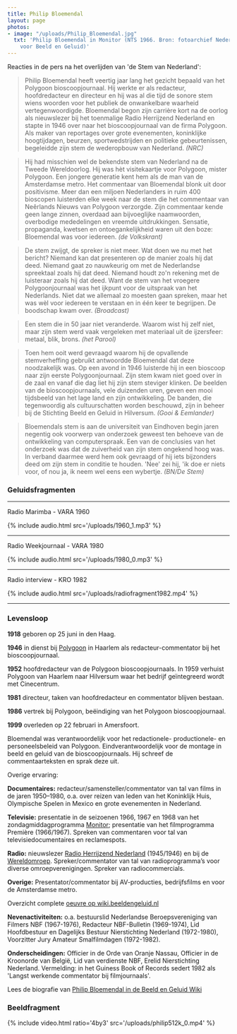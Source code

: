```yaml
---
title: Philip Bloemendal
layout: page
photos:
- image: "/uploads/Philip_Bloemendal.jpg"
  txt: 'Philip Bloemendal in Monitor (NTS 1966. Bron: fotoarchief Nederlands Instituut
    voor Beeld en Geluid)'
---
```


Reacties in de pers na het overlijden van 'de Stem van Nederland':

> Philip Bloemendal heeft veertig jaar lang het gezicht bepaald van het Polygoon bioscoopjournaal. Hij werkte er als redacteur, hoofdredacteur en directeur en hij was al die tijd de sonore stem wiens woorden voor het publiek de onwankelbare waarheid vertegenwoordigde. Bloemendal begon zijn carrière kort na de oorlog als nieuwslezer bij het toenmalige Radio Herrijzend Nederland en stapte in 1946 over naar het bioscoopjournaal van de firma Polygoon. Als maker van reportages over grote evenementen, koninklijke hoogtijdagen, beurzen, sportwedstrijden en politieke gebeurtenissen, begeleidde zijn stem de wederopbouw van Nederland. _(NRC)_

> Hij had misschien wel de bekendste stem van Nederland na de Tweede Wereldoorlog. Hij was hèt visitekaartje voor Polygoon, mister Polygoon. Een jongere generatie kent hem als de man van de Amsterdamse metro. Het commentaar van Bloemendal blonk uit door positivisme. Meer dan een miljoen Nederlanders in ruim 400 bioscopen luisterden elke week naar de stem die het commentaar van Neêrlands Nieuws van Polygoon verzorgde. Zijn commentaar kende geen lange zinnen, overdaad aan bijvoeglijke naamwoorden, overbodige mededelingen en vreemde uitdrukkingen. Sensatie, propaganda, kwetsen en ontoegankelijkheid waren uit den boze: Bloemendal was voor iedereen. _(de Volkskrant)_

> De stem zwijgt, de spreker is niet meer. Wat doen we nu met het bericht? Niemand kan dat presenteren op de manier zoals hij dat deed. Niemand gaat zo nauwkeurig om met de Nederlandse spreektaal zoals hij dat deed. Niemand houdt zo'n rekening met de luisteraar zoals hij dat deed. Want de stem van het vroegere Polygoonjournaal was het ijkpunt voor de uitspraak van het Nederlands. Niet dat we allemaal zo moesten gaan spreken, maar het was wèl voor iedereen te verstaan en in één keer te begrijpen. De boodschap kwam over. _(Broadcast)_

> Een stem die in 50 jaar niet veranderde. Waarom wist hij zelf niet, maar zijn stem werd vaak vergeleken met materiaal uit de ijzersfeer: metaal, blik, brons. _(het Parool)_

> Toen hem ooit werd gevraagd waarom hij de opvallende stemverheffing gebruikt antwoordde Bloemendal dat deze noodzakelijk was. Op een avond in 1946 luisterde hij in een bioscoop naar zijn eerste Polygoonjournaal. Zijn stem kwam niet goed over in de zaal en vanaf die dag liet hij zijn stem steviger klinken. De beelden van de bioscoopjournaals, vele duizenden uren, geven een mooi tijdsbeeld van het lage land en zijn ontwikkeling. De banden, die tegenwoordig als cultuurschatten worden beschouwd, zijn in beheer bij de Stichting Beeld en Geluid in Hilversum. _(Gooi & Eemlander)_

> Bloemendals stem is aan de universiteit van Eindhoven begin jaren negentig ook voorwerp van onderzoek geweest ten behoeve van de ontwikkeling van computerspraak. Een van de conclusies van het onderzoek was dat de zuiverheid van zijn stem ongekend hoog was. In verband daarmee werd hem ook gevraagd of hij iets bijzonders deed om zijn stem in conditie te houden. 'Nee' zei hij, 'ik doe er niets voor, of nou ja, ik neem wel eens een wybertje. _(BN/De Stem)_

### Geluidsfragmenten

---

Radio Marimba - VARA 1960

{% include audio.html src='/uploads/1960_1.mp3' %}

---
 
Radio Weekjournaal - VARA 1980

{% include audio.html src='/uploads/1980_0.mp3' %}

---

Radio interview - KRO 1982

{% include audio.html src='/uploads/radiofragment1982.mp4' %}

---

### Levensloop

**1918** geboren op 25 juni in den Haag.

**1946** in dienst bij [Polygoon](https://wiki.beeldengeluid.nl/index.php/Polygoon) in Haarlem als redacteur-commentator bij het bioscoopjournaal.

**1952** hoofdredacteur van de Polygoon bioscoopjournaals. In 1959 verhuist Polygoon van Haarlem naar Hilversum waar het bedrijf geïntegreerd wordt met Cinecentrum. 

**1981** directeur, taken van hoofdredacteur en commentator blijven bestaan.

**1986** vertrek bij Polygoon, beëindiging van het Polygoon bioscoopjournaal.

**1999** overleden op 22 februari in Amersfoort.

Bloemendal was verantwoordelijk voor het redactionele- productionele- en personeelsbeleid van Polygoon. Eindverantwoordelijk voor de montage in beeld en geluid van de bioscoopjournaals. Hij schreef de commentaarteksten en sprak deze uit.

Overige ervaring:

**Documentaires:** redacteur/samensteller/commentator van tal van films in de jaren 1950–1980, o.a. over reizen van leden van het Koninklijk Huis, Olympische Spelen in Mexico en grote evenementen in Nederland.

**Televisie:** presentatie in de seizoenen 1966, 1967 en 1968 van het zondagmiddagprogramma [Monitor](https://wiki.beeldengeluid.nl/index.php/Monitor); presentatie van het filmprogramma Première (1966/1967). Spreken van commentaren voor tal van televisiedocumentaires en reclamespots.

**Radio:** nieuwslezer [Radio Herrijzend Nederland](https://wiki.beeldengeluid.nl/index.php/Radio_Herrijzend_Nederland) (1945/1946) en bij de [Wereldomroep](https://wiki.beeldengeluid.nl/index.php/Wereldomroep). Spreker/commentator van tal van radioprogramma’s voor diverse omroepverenigingen. Spreker van radiocommercials.

**Overige:** Presentator/commentator bij AV-producties, bedrijfsfilms en voor de Amsterdamse metro.

Overzicht complete [oeuvre op wiki.beeldengeluid.nl](https://wiki.beeldengeluid.nl/index.php/Oeuvre_van_Philip_Bloemendal)

**Nevenactiviteiten:** o.a. bestuurslid Nederlandse Beroepsvereniging van Filmers NBF (1967-1976), Redacteur NBF-Bulletin (1969-1974), Lid Hoofdbestuur en Dagelijks Bestuur Nierstichting Nederland (1972-1980), Voorzitter Jury Amateur Smalfilmdagen (1972-1982).

**Onderscheidingen:** Officier in de Orde van Oranje Nassau, Officier in de Kroonorde van België, Lid van verdienste NBF, Erelid Nierstichting Nederland. Vermelding: in het Guiness Book of Records sedert 1982 als 'Langst werkende commentator bij filmjournaals'.

Lees de biografie van [Philip Bloemendal in de Beeld en Geluid Wiki](https://wiki.beeldengeluid.nl/index.php/Philip_Bloemendal)

### Beeldfragment

{% include video.html ratio='4by3' src='/uploads/philip512k_0.mp4' %}

